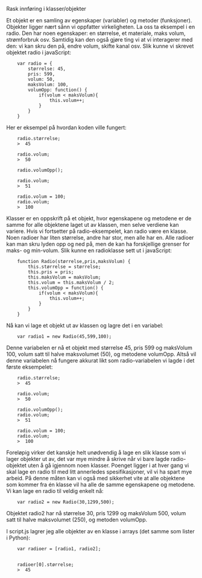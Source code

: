 Rask innføring i klasser/objekter

Et objekt er en samling av egenskaper (variabler) og metoder (funksjoner). Objekter ligger nært sånn vi oppfatter virkeligheten. La oss ta eksempel i en radio. Den har noen egenskaper: en størrelse, et materiale, maks volum, strømforbruk osv. Samtidig kan den også gjøre ting vi at vi interagerer med den: vi kan skru den på, endre volum, skifte kanal osv. Slik kunne vi skrevet objektet radio i javaScript:



		var radio = {
			størrelse: 45,
			pris: 599,
			volum: 50,
			maksVolum: 100,
			volumOpp: function() {
				if(volum < maksVolum){
					this.volum++;
				}
			}
		}




Her er eksempel på hvordan koden ville fungert:

		radio.størrelse;
		>  45

		radio.volum;
		>  50

		radio.volumOpp();

		radio.volum;
		>  51

		radio.volum = 100;
		radio.volum;
		>  100


Klasser er en oppskrift på et objekt, hvor egenskapene og metodene er de samme for alle objektene laget ut av klassen, men selve verdiene kan variere. Hvis vi fortsetter på radio-eksempelet, kan radio være en klasse. Noen radioer har liten størrelse, andre har stor, men alle har en. Alle radioer kan man skru lyden opp og ned på, men de kan ha forskjellige grenser for maks- og min-volum. Slik kunne en radioklasse sett ut i javaScript:

		function Radio(størrelse,pris,maksVolum) {
			this.størrelse = størrelse;
			this.pris = pris;
			this.maksVolum = maksVolum;
			this.volum = this.maksVolum / 2;
			this.volumOpp = function() {
				if(volum < maksVolum){
					this.volum++;
				}
			}
		}



Nå kan vi lage et objekt ut av klassen og lagre det i en variabel:

		var radio1 = new Radio(45,599,100);



Denne variabelen er nå et objekt med størrelse 45, pris 599 og maksVolum 100, volum satt til halve maksvolumet (50), og metodene volumOpp. Altså vil denne variabelen nå fungere akkurat likt som radio-variabelen vi lagde i det første eksempelet:



		radio.størrelse;
		>  45

		radio.volum;
		>  50

		radio.volumOpp();
		radio.volum;
		>  51

		radio.volum = 100;
		radio.volum;
		>  100

Foreløpig virker det kanskje helt unødvendig å lage en slik klasse som vi lager objekter ut av, det var mye mindre å skrive når vi bare lagde radio-objektet uten å gå igjennom noen klasser. Poenget ligger i at hver gang vi skal lage en radio til med litt annerledes spesifikasjoner, vil vi ha spart mye arbeid. På denne måten kan vi også med sikkerhet vite at alle objektene som kommer fra én klasse vil ha alle de samme egenskapene og metodene. Vi kan lage en radio til veldig enkelt nå:



		var radio2 = new Radio(30,1299,500);

Objektet radio2 har nå størrelse 30, pris 1299 og maksVolum 500, volum satt til halve maksvolumet (250), og metoden volumOpp.


I script.js lagrer jeg alle objekter av en klasse i arrays (det samme som lister i Python):



		var radioer = [radio1, radio2];


		radioer[0].størrelse;
		>  45
